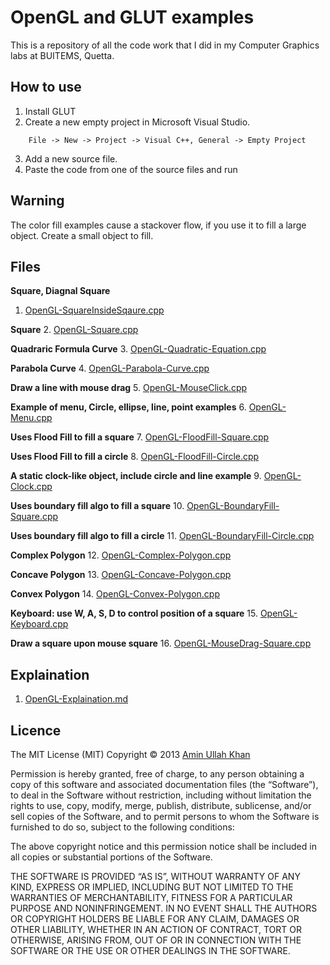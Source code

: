 OpenGL and GLUT examples
========================
This is a repository of all the code work that I did in my Computer Graphics labs at BUITEMS, Quetta.

How to use
----------
1. Install GLUT
2. Create a new empty project in Microsoft Visual Studio.
```
	File -> New -> Project -> Visual C++, General -> Empty Project
```
3. Add a new source file.
4. Paste the code from one of the source files and run

Warning
-------
The color fill examples cause a stackover flow, if you use it to fill a large object. Create a small object to fill.

Files
-----
**Square, Diagnal Square**
1. [OpenGL-SquareInsideSqaure.cpp](https://github.com/beingaminullah/opengl/blob/master/OpenGL-SquareInsideSqaure.cpp)

**Square**
2. [OpenGL-Square.cpp](https://github.com/beingaminullah/opengl/blob/master/OpenGL-Square.cpp)

**Quadraric Formula Curve**
3. [OpenGL-Quadratic-Equation.cpp](https://github.com/beingaminullah/opengl/blob/master/OpenGL-Quadratic-Equation.cpp)

**Parabola Curve**
4. [OpenGL-Parabola-Curve.cpp](https://github.com/beingaminullah/opengl/blob/master/OpenGL-Parabola-Curve.cpp)

**Draw a line with mouse drag**
5. [OpenGL-MouseClick.cpp](https://github.com/beingaminullah/opengl/blob/master/OpenGL-MouseClick.cpp)

**Example of menu, Circle, ellipse, line, point examples**
6. [OpenGL-Menu.cpp](https://github.com/beingaminullah/opengl/blob/master/OpenGL-Menu.cpp)

**Uses Flood Fill to fill a square**
7. [OpenGL-FloodFill-Square.cpp](https://github.com/beingaminullah/opengl/blob/master/OpenGL-FloodFill-Square.cpp)

**Uses Flood Fill to fill a circle**
8. [OpenGL-FloodFill-Circle.cpp](https://github.com/beingaminullah/opengl/blob/master/OpenGL-FloodFill-Circle.cpp)

**A static clock-like object, include circle and line example**
9. [OpenGL-Clock.cpp](https://github.com/beingaminullah/opengl/blob/master/OpenGL-Clock.cpp)

**Uses boundary fill algo to fill a square**
10. [OpenGL-BoundaryFill-Square.cpp](https://github.com/beingaminullah/opengl/blob/master/OpenGL-BoundaryFill-Square.cpp)

**Uses boundary fill algo to fill a circle**
11. [OpenGL-BoundaryFill-Circle.cpp](https://github.com/beingaminullah/opengl/blob/master/OpenGL-BoundaryFill-Circle.cpp)

**Complex Polygon**
12. [OpenGL-Complex-Polygon.cpp](https://github.com/beingaminullah/opengl/blob/master/OpenGL-Complex-Polygon.cpp)

**Concave Polygon**
13. [OpenGL-Concave-Polygon.cpp](https://github.com/beingaminullah/opengl/blob/master/OpenGL-Concave-Polygon.cpp)

**Convex Polygon**
14. [OpenGL-Convex-Polygon.cpp](https://github.com/beingaminullah/opengl/blob/master/OpenGL-Convex-Polygon.cpp)

**Keyboard: use W, A, S, D to control position of a square**
15. [OpenGL-Keyboard.cpp](https://github.com/beingaminullah/opengl/blob/master/OpenGL-Keyboard.cpp)

**Draw a square upon mouse square**
16. [OpenGL-MouseDrag-Square.cpp](https://github.com/beingaminullah/opengl/blob/master/OpenGL-MouseDrag-Square.cpp)

Explaination
------------
1. [OpenGL-Explaination.md](https://github.com/beingaminullah/opengl/blob/master/OpenGL-Explaination.md)

Licence
-------
The MIT License (MIT)
Copyright © 2013 [Amin Ullah Khan](http://www.twitter.com/aminullah/)

Permission is hereby granted, free of charge, to any person obtaining a copy
of this software and associated documentation files (the “Software”), to deal
in the Software without restriction, including without limitation the rights
to use, copy, modify, merge, publish, distribute, sublicense, and/or sell
copies of the Software, and to permit persons to whom the Software is
furnished to do so, subject to the following conditions:

The above copyright notice and this permission notice shall be included in
all copies or substantial portions of the Software.

THE SOFTWARE IS PROVIDED “AS IS”, WITHOUT WARRANTY OF ANY KIND, EXPRESS OR IMPLIED, INCLUDING BUT NOT LIMITED TO THE WARRANTIES OF MERCHANTABILITY, FITNESS FOR A PARTICULAR PURPOSE AND NONINFRINGEMENT. IN NO EVENT SHALL THE AUTHORS OR COPYRIGHT HOLDERS BE LIABLE FOR ANY CLAIM, DAMAGES OR OTHER LIABILITY, WHETHER IN AN ACTION OF CONTRACT, TORT OR OTHERWISE, ARISING FROM, OUT OF OR IN CONNECTION WITH THE SOFTWARE OR THE USE OR OTHER DEALINGS IN THE SOFTWARE.
